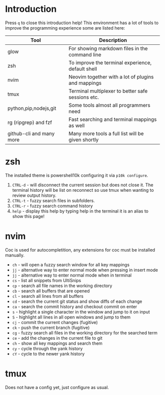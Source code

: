 # Introduction
Press ``q`` to close this introduction help!
This environment has a lot of tools to improve the programming experience some are listed here:

| Tool | Description |
|------|-------------|
| glow | For showing markdown files in the command line
| zsh  | To improve the terminal experience, default shell
| nvim | Neovim together with a lot of plugins and mappings
| tmux | Terminal multiplexer to better safe sessions etc.
| python,pip,nodejs,git | Some tools almost all programmers need 
| rg (ripgrep) and fzf | Fast searching and terminal mappings as well
| github-cli and many more| Many more tools a full list will be given shortly

# zsh
The installed theme is powershell10k configuring it via ``p10k configure``.
1. ``CTRL-d`` - will disconnect the current session but does not close it. The terminal history will be list on reconnect so use tmux when wanting to review output history.
2. ``CTRL-t`` - fuzzy search files in subfolders. 
3. ``CTRL-r`` - fuzzy search command history 
4. ``help`` - display this help by typing help in the terminal it is an alias to show this page!

# nvim
Coc is used for autocompletition, any extensions for coc must be installed manually.
*  ``ch`` - will open a fuzzy search window for all key mappings
*  ``jj`` - alternative way to enter normal mode when pressing in insert mode
*  ``jj`` - alternative way to enter normal mode when in terminal
*  ``cs`` - list all snippets from UltiSnips
*  ``cp`` - search all file names in the working directory
*  ``cb`` - search all buffers that are opened
*  ``cl`` - search all lines from all buffers
*  ``cd`` - search the current git status and show diffs of each change
*  ``ca`` - search the commit history and checkout commit on enter
*  ``s`` - highlight a single character in the window and jump to it on input
*  ``S`` - highlight all lines in all open windows and jump to them
* ``cj`` - commit the current changes (fugitive)
* ``ck`` - push the current branch (fugitive)
* ``cg`` - fuzzy search all files in the working directory for the searched term
* ``ce`` - add the changes in the current file to git
* ``ch`` - show all key mappings and search them
* ``cy`` - cycle through the yank history
* ``cY`` - cycle to the newer yank history

# tmux
Does not have a config yet, just configure as usual.

